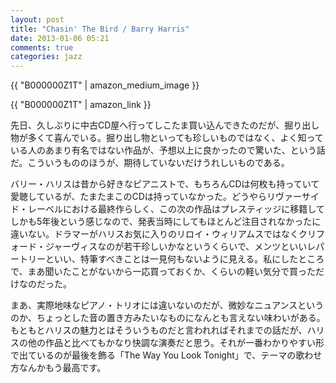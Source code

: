 ```yaml
---
layout: post
title: "Chasin' The Bird / Barry Harris"
date: 2013-01-06 05:21
comments: true
categories: jazz
---
```

{{ "B000000Z1T" | amazon_medium_image }}

{{ "B000000Z1T" | amazon_link }}

先日、久しぶりに中古CD屋へ行ってしこたま買い込んできたのだが、掘り出し物が多くて喜んでいる。掘り出し物といっても珍しいものではなく、よく知っている人のあまり有名ではない作品が、予想以上に良かったので驚いた、という話だ。こういうもののほうが、期待していないだけうれしいものである。

バリー・ハリスは昔から好きなピアニストで、もちろんCDは何枚も持っていて愛聴しているが、たまたまこのCDは持っていなかった。どうやらリヴァーサイド・レーベルにおける最終作らしく、この次の作品はプレスティッジに移籍してしかも5年後という感じなので、発表当時にしてもほとんど注目されなかったに違いない。ドラマーがハリスお気に入りのリロイ・ウィリアムスではなくクリフォード・ジャーヴィスなのが若干珍しいかなというくらいで、メンツといいレパートリーといい、特筆すべきことは一見何もないように見える。私にしたところで、まあ聞いたことがないから一応買っておくか、くらいの軽い気分で買っただけなのだった。

まあ、実際地味なピアノ・トリオには違いないのだが、微妙なニュアンスというのか、ちょっとした音の置き方みたいなものになんとも言えない味わいがある。もともとハリスの魅力とはそういうものだと言われればそれまでの話だが、ハリスの他の作品と比べてもかなり快調な演奏だと思う。それが一番わかりやすい形で出ているのが最後を飾る「The Way You Look Tonight」で、テーマの歌わせ方なんかもう最高です。